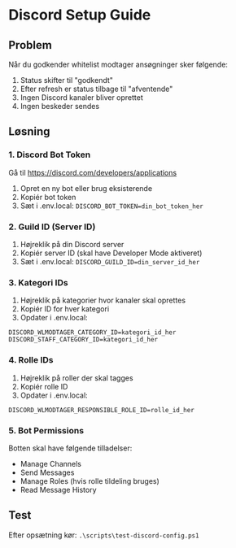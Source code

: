 # Discord Setup Guide

## Problem
Når du godkender whitelist modtager ansøgninger sker følgende:
1. Status skifter til "godkendt" 
2. Efter refresh er status tilbage til "afventende"
3. Ingen Discord kanaler bliver oprettet
4. Ingen beskeder sendes

## Løsning

### 1. Discord Bot Token
Gå til https://discord.com/developers/applications
1. Opret en ny bot eller brug eksisterende
2. Kopiér bot token
3. Sæt i .env.local: `DISCORD_BOT_TOKEN=din_bot_token_her`

### 2. Guild ID (Server ID)
1. Højreklik på din Discord server
2. Kopiér server ID (skal have Developer Mode aktiveret)
3. Sæt i .env.local: `DISCORD_GUILD_ID=din_server_id_her`

### 3. Kategori IDs
1. Højreklik på kategorier hvor kanaler skal oprettes
2. Kopiér ID for hver kategori
3. Opdater i .env.local:
```
DISCORD_WLMODTAGER_CATEGORY_ID=kategori_id_her
DISCORD_STAFF_CATEGORY_ID=kategori_id_her
```

### 4. Rolle IDs
1. Højreklik på roller der skal tagges
2. Kopiér rolle ID
3. Opdater i .env.local:
```
DISCORD_WLMODTAGER_RESPONSIBLE_ROLE_ID=rolle_id_her
```

### 5. Bot Permissions
Botten skal have følgende tilladelser:
- Manage Channels
- Send Messages  
- Manage Roles (hvis rolle tildeling bruges)
- Read Message History

## Test
Efter opsætning kør: `.\scripts\test-discord-config.ps1`
